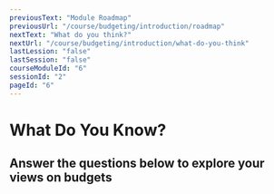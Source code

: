 ```yaml
---
previousText: "Module Roadmap"
previousUrl: "/course/budgeting/introduction/roadmap"
nextText: "What do you think?"
nextUrl: "/course/budgeting/introduction/what-do-you-think"
lastLession: "false"
lastSession: "false"
courseModuleId: "6"
sessionId: "2"
pageId: "6"
---
```



# What Do You Know?
## Answer the questions below to explore your views on budgets